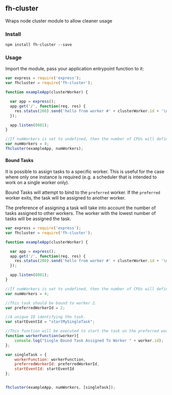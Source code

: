## fh-cluster



Wraps node cluster module to allow cleaner usage

### Install

```shell
npm install fh-cluster --save
```

### Usage

Import the module, pass your application entrypoint function to it:

```javascript
var express = require('express');
var fhcluster = require('fh-cluster');

function exampleApp(clusterWorker) {

  var app = express();
  app.get('/', function(req, res) {
    res.status(200).send('hello from worker #' + clusterWorker.id + '\n');
  });

  app.listen(8081);
}

//If numWorkers is set to undefined, then the number of CPUs will define the number of Workers.
var numWorkers = 4;
fhcluster(exampleApp, numWorkers);
```

#### Bound Tasks

It is possible to assign tasks to a specific worker. This is useful for the case where only one instance is required (e.g. a scheduler that is intended to work on a single worker only).

Bound Tasks will attempt to bind to the `preferred` worker. If the `preferred` worker exits, the task will be assigned to another worker.

The preference of assigning a task will take into account the number of tasks assigned to other workers. The worker with the lowest number of tasks will be assigned the task.


```javascript
var express = require('express');
var fhcluster = require('fh-cluster');

function exampleApp(clusterWorker) {

  var app = express();
  app.get('/', function(req, res) {
    res.status(200).send('hello from worker #' + clusterWorker.id + '\n');
  });

  app.listen(8081);
}

//If numWorkers is set to undefined, then the number of CPUs will define the number of Workers.
var numWorkers = 4;

//This task should be bound to worker 2.
var preferredWorkerId = 2;

//A unique ID identifying the task.
var startEventId = "startMySingleTask";

//This function will be executed to start the task on the preferred worker or another worker if the preferred worker is not available.
function workerFunction(worker){
    console.log("Single Bound Task Assigned To Worker " + worker.id);
};

var singleTask = {
    workerFunction: workerFunction,
    preferredWorkerId: preferredWorkerId,
    startEventId: startEventId
};


fhcluster(exampleApp, numWorkers, [singleTask]);
```
